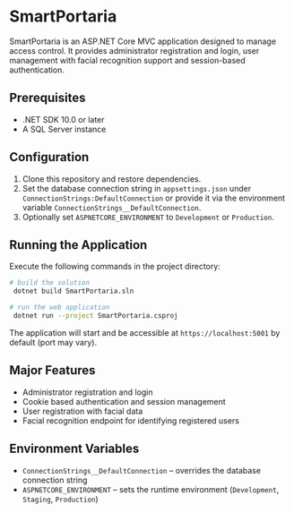 # SmartPortaria

SmartPortaria is an ASP.NET Core MVC application designed to manage access control. It provides administrator registration and login, user management with facial recognition support and session-based authentication.

## Prerequisites

- .NET SDK 10.0 or later
- A SQL Server instance

## Configuration

1. Clone this repository and restore dependencies.
2. Set the database connection string in `appsettings.json` under `ConnectionStrings:DefaultConnection` or provide it via the environment variable `ConnectionStrings__DefaultConnection`.
3. Optionally set `ASPNETCORE_ENVIRONMENT` to `Development` or `Production`.

## Running the Application

Execute the following commands in the project directory:

```bash
# build the solution
 dotnet build SmartPortaria.sln

# run the web application
 dotnet run --project SmartPortaria.csproj
```

The application will start and be accessible at `https://localhost:5001` by default (port may vary).

## Major Features

- Administrator registration and login
- Cookie based authentication and session management
- User registration with facial data
- Facial recognition endpoint for identifying registered users

## Environment Variables

- `ConnectionStrings__DefaultConnection` – overrides the database connection string
- `ASPNETCORE_ENVIRONMENT` – sets the runtime environment (`Development`, `Staging`, `Production`)

